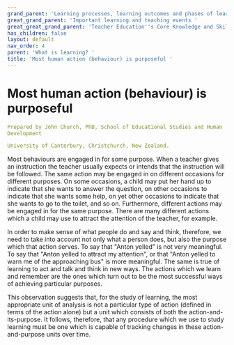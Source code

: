 ```yaml
---
grand_parent: 'Learning processes, learning outcomes and phases of learning '
great_grand_parent: 'Important learning and teaching events '
great_great_grand_parent: 'Teacher Education''s Core Knowledge and Skills.'
has_children: false
layout: default
nav_order: 4
parent: 'What is learning? '
title: 'Most human action (behaviour) is purposeful '
---
```

# Most human action (behaviour) is purposeful


```yaml
Prepared by John Church, PhD, School of Educational Studies and Human
Development

University of Canterbury, Christchurch, New Zealand.
```


Most behaviours are engaged in for some purpose. When a teacher gives an
instruction the teacher usually expects or intends that the instruction
will be followed. The same action may be engaged in on different
occasions for different purposes. On some occasions, a child may put her
hand up to indicate that she wants to answer the question, on other
occasions to indicate that she wants some help, on yet other occasions
to indicate that she wants to go to the toilet, and so on. Furthermore,
different actions may be engaged in for the same purpose. There are many
different actions which a child may use to attract the attention of the
teacher, for example.

In order to make sense of what people do and say and think, therefore,
we need to take into account not only what a person does, but also the
purpose which that action serves. To say that "Anton yelled" is not very
meaningful. To say that "Anton yelled to attract my attention", or that
"Anton yelled to warn me of the approaching bus" is more meaningful. The
same is true of learning to act and talk and think in new ways. The
actions which we learn and remember are the ones which turn out to be
the most successful ways of achieving particular purposes.

This observation suggests that, for the study of learning, the most
appropriate unit of analysis is not a particular type of action (defined
in terms of the action alone) but a unit which consists of both the
action-and-its-purpose. It follows, therefore, that any procedure which
we use to study learning must be one which is capable of tracking
changes in these action-and-purpose units over time.
